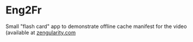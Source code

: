 # Eng2Fr

Small "flash card" app to demonstrate offline cache manifest for the video (available at [zengularity.com](http://www.zengularity.com/)


